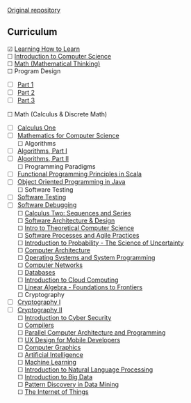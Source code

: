 [Original repository](https://github.com/open-source-society/computer-science#introduction-to-computer-science)

## Curriculum

☑ [Learning How to Learn](https://www.coursera.org/learn/learning-how-to-learn)  
☐ [Introduction to Computer Science](https://www.edx.org/course/introduction-computer-science-harvardx-cs50x#!)  
☐ [Math (Mathematical Thinking)](https://www.edx.org/course/effective-thinking-through-mathematics-utaustinx-ut-9-01x)  
☐ Program Design  
- ☐ [Part 1](https://www.edx.org/course/how-code-systematic-program-design-part-ubcx-spd1x)  
- ☐ [Part 2](https://www.edx.org/course/how-code-systematic-program-design-part-ubcx-spd2x)  
- ☐ [Part 3](https://www.edx.org/course/how-code-systematic-program-design-part-ubcx-spd3x)  

☐ Math (Calculus & Discrete Math)  
- ☐ [Calculus One](https://www.coursera.org/learn/calculus1)  
- ☐ [Mathematics for Computer Science](https://ocw.mit.edu/courses/electrical-engineering-and-computer-science/6-042j-mathematics-for-computer-science-spring-2015/index.htm)  
☐ Algorithms  
- ☐ [Algorithms, Part I](https://www.coursera.org/learn/algorithms-part1)  
- ☐ [Algorithms, Part II](https://www.coursera.org/learn/algorithms-part2)  
☐ Programming Paradigms  
- ☐ [Functional Programming Principles in Scala](https://www.coursera.org/course/progfun)  
- ☐ [Object Oriented Programming in Java](https://www.coursera.org/learn/object-oriented-java)  
☐ Software Testing  
- ☐ [Software Testing](https://www.udacity.com/course/software-testing--cs258)  
- ☐ [Software Debugging](https://www.udacity.com/course/software-debugging--cs259)  
☐ [Calculus Two: Sequences and Series](https://www.coursera.org/learn/advanced-calculus)  
☐ [Software Architecture & Design](https://www.udacity.com/course/software-architecture-design--ud821)  
☐ [Intro to Theoretical Computer Science](https://www.udacity.com/course/intro-to-theoretical-computer-science--cs313)  
☐ [Software Processes and Agile Practices](https://www.coursera.org/learn/software-processes-and-agile-practices)   
☐ [Introduction to Probability - The Science of Uncertainty](https://www.edx.org/course/introduction-probability-science-mitx-6-041x-0)   
☐ [Computer Architecture](https://www.coursera.org/course/comparch)  
☐ [Operating Systems and System Programming](https://www.youtube.com/view_play_list?p=-XXv-cvA_iBDyz-ba4yDskqMDY6A1w_c)  
☐ [Computer Networks](https://lagunita.stanford.edu/courses/Engineering/Networking-SP/SelfPaced/about)  
☐ [Databases](https://lagunita.stanford.edu/courses/DB/2014/SelfPaced/about)  
☐ [Introduction to Cloud Computing](https://www.edx.org/course/introduction-cloud-computing-ieeex-cloudintro-x-0)  
☐ [Linear Algebra - Foundations to Frontiers](https://www.edx.org/course/linear-algebra-foundations-frontiers-utaustinx-ut-5-04x#!)  
☐ Cryptography  
- ☐ [Cryptography I](https://www.coursera.org/course/crypto)  
- ☐ [Cryptography II](https://www.coursera.org/course/crypto2)  
☐ [Introduction to Cyber Security](https://www.futurelearn.com/courses/introduction-to-cyber-security)  
☐ [Compilers](https://lagunita.stanford.edu/courses/Engineering/Compilers/Fall2014/about)  
☐ [Parallel Computer Architecture and Programming](http://15418.courses.cs.cmu.edu/spring2016/home)  
☐ [UX Design for Mobile Developers](https://www.udacity.com/course/ux-design-for-mobile-developers--ud849)  
☐ [Computer Graphics](https://www.edx.org/course/computer-graphics-uc-san-diegox-cse167x)  
☐ [Artificial Intelligence](https://www.edx.org/course/artificial-intelligence-uc-berkeleyx-cs188-1x#!)  
☐ [Machine Learning](https://www.coursera.org/learn/machine-learning)  
☐ [Introduction to Natural Language Processing](https://www.coursera.org/learn/natural-language-processing)  
☐ [Introduction to Big Data](https://www.coursera.org/learn/big-data-introduction)  
☐ [Pattern Discovery in Data Mining](https://www.coursera.org/course/patterndiscovery)  
☐ [The Internet of Things](https://www.futurelearn.com/courses/internet-of-things)   
